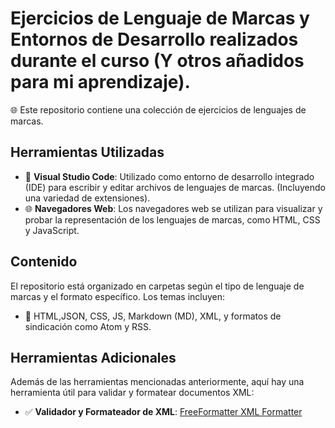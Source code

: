# Ejercicios de Lenguaje de Marcas y Entornos de Desarrollo realizados durante el curso (Y otros añadidos para mi aprendizaje).

🌐 Este repositorio contiene una colección de ejercicios de lenguajes de marcas.

## Herramientas Utilizadas

- 🔧 **Visual Studio Code**: Utilizado como entorno de desarrollo integrado (IDE) para escribir y editar archivos de lenguajes de marcas. (Incluyendo una variedad de extensiones).
- 🌐 **Navegadores Web**: Los navegadores web se utilizan para visualizar y probar la representación de los lenguajes de marcas, como HTML, CSS y JavaScript.

## Contenido

El repositorio está organizado en carpetas según el tipo de lenguaje de marcas y el formato específico. Los temas incluyen:

- 📁 HTML,JSON, CSS, JS, Markdown (MD), XML, y formatos de sindicación como Atom y RSS.

## Herramientas Adicionales

Además de las herramientas mencionadas anteriormente, aquí hay una herramienta útil para validar y formatear documentos XML:

- ✅ **Validador y Formateador de XML**: [FreeFormatter XML Formatter](https://www.freeformatter.com/xml-formatter.html)
